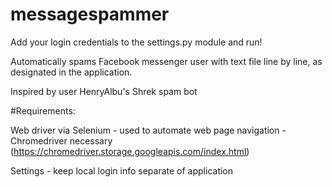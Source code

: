 # messagespammer

Add your login credentials to the settings.py module and run!

Automatically spams Facebook messenger user with text file line by line, as designated in the application.

Inspired by user HenryAlbu's Shrek spam bot


#Requirements:

Web driver via Selenium - used to automate web page navigation
   -Chromedriver necessary (https://chromedriver.storage.googleapis.com/index.html)

Settings - keep local login info separate of application
